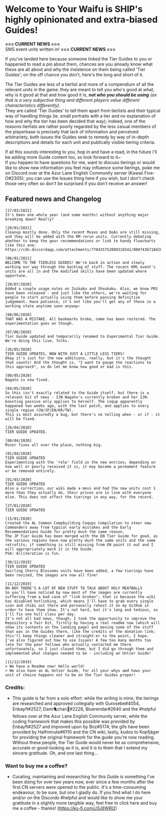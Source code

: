 # Welcome to Your Waifu is SHIP's highly opinionated and extra-biased Guides!

**=== CURRENT NEWS ===**  
SMS event units written in!
**=== CURRENT NEWS ===**

If you've landed here because someone linked the Tier Guides to you or happened to read a pin about them, chances are you already know what these are all about and why the insistence on them being called 'Tier Guides'; on the off chance you don't, here's the long and short of it.

The Tier Guides are less of a tierlist and more of a compendium of all the relevant units in the game: they are meant to tell you who's good at what, why is it good at that and how good it is, ***not who you should be using** (as that is a very subjective thing and different players value different characteristics differently)*.  
They are called 'Tier Guides' to tell them apart from tierlists and their typical way of handling things (ie. small portraits with a tier and no explanation of how and why the tier has been decided that way); indeed, one of the reasons tierlists are rather poorly regarded by the less casual members of the playerbase is precisely that lack of information and perceived arbitrariety, both issues the Guides seek to remedy by way of in-depth descriptions and details for each unit and publically visible tiering criteria.  

If all this sounds interesting to you, hop in and have a read; in the future I'll be adding more Guide content too, so look forward to it~  
If you happen to have questions for me, want to discuss tierings or would like to show new information you feel may influence some tierings, poke me on Discord over at the Azur Lane English Community server (Kawaii Five-O#2305); you can use the Issues thing here if you wish, but I don't check those very often so don't be surprised if you don't receive an answer!

## Featured news and Changelog
```
[27/03/2022]
It's been one whole year (and some months) without anything major breaking down? Really?

[20/01/2021]
Cleanup mostly done. Only the recent Muses and DoAs are still missing, and they will be added with the RM rerun units. Currently debating whether to keep the gear recommendations or link to handy flowcharts like this one: https://cdn.discordapp.com/attachments/770435752080310342/800743671842603038/BB_gun_selection_guide.png

[06/01/2021]
WELCOME TO THE TIERLESS GUIDES! We're back in action and slowly working our way through the backlog of stuff. The recent KMS event's units are all in and the modified skills have been updated where opportune.

[20/07/2020]
Added a couple usage notes on Zuikaku and Shoukaku. Also, we know PR3 have been released - and just like the others, we're waiting for people to start actually using them before passing definitive judgement. Have patience, it's not like you'll get any of these in a working state anytime soon anyway~

[08/06/2020]
THAT WAS A MISTAKE. All bookmarks broke, name has been restored. The experimentation goes on though.

[07/06/2020]
Tier Guide updated and temporarily renamed to Experimental Tier Guide. We're doing this live, folks.

[26/05/2020]
TIER GUIDE UPDATES, NOW WITH JUST A LITTLE LESS TIERS!
Okay it's just for the new additions, really, but it's the thought that counts! And the thought is, "I want to gauge the reactions to this approach", so do let me know how good or bad is this.

[08/05/2020]
Nagato is now fixed. 

[04/05/2020]
So this isn't exactly related to the Guide itself, but there is a relevant bit of news - IJN Nagato's currently broken and her IJN-boosting passive only applies to herself. The coqup apparently happened two weeks ago, with the last patch, and applies to every single region (CN/JP/EN/KR/TW).
This is most assuredly a bug, but there's no telling when - or if - it will be fixed.

[26/04/2020]
TIER GUIDE UPDATED.

[08/04/2020]
Minor fixes all over the place, nothing big.

[01/04/2020]
TIER GUIDE UPDATED
Experimenting with the 'role' field in the new entries; depending on how well or poorly received it is, it may become a permament feature or be removed entirely.

[01/03/2020]
TIER GUIDE UPDATED
Also a correction; our wiki made a mess and had the new units cost 1 more than they actually do, their prices are in line with everyone else. This does not affect the tierings in any way, for the record.

[27/01/2020]
TIER GUIDE UPDATED

[15/01/2020]
Created the AL Common Compbuilding Coqups Compilation to steer new Commanders away from typical early mistakes and the Early Recommendations Guide for pretty much the same reason.  
The JP Tier Guide has been merged with the EN Tier Guide for good, as the various regions have now pretty much the same units and the same retrofits; if something is still missing from EN point it out and I will appropriately mark it in the Guide.
PSA: Alliteration is fun.

[30/12/2019]
TIER GUIDE UPDATED
Swirling Cherry Blossoms units have been added, a few tierings have been revised, the images are now all fine!

[11/12/2019]
OH BOY THERE'S A LOT OF NEW STUFF TO TALK ABOUT HOLY MEATBALLS
So you'll have noticed by now most of the images are currently suffering from a bad case of "link broken"; that is because the wiki has disabled hotlinking, which means I'll have to grab every single icon and chibi out there and personally rehost it on my GitHub in order to have them show. It's not hard, but it's long and tedious, so I'll fix one hull class per day.
It's not all bad news, though; I took the opportunity to improve the Repository a fair bit, firstly by having a real readme now (which will show its contents on the landing page) and moving some of the stuff that was in the Guides there, like the credits or the donation link; this'll keep things cleaner and straight-er to the point, I hope.
I've also figured out how to use Issues! A few too many months too late for the poor fellows who actually contacted me there unfortunately, so I just closed them, but I did go through them and implemented what changes needed to be - including an Untier Guide!

[11/12/2019]
> We have a Readme now! Hello world!
> We also have an AL Untier Guide, for all your whys amd hows your unit of choice happens not to be on the Tier Guides proper!
```

### Credits:
- This guide is far from a solo effort: while the writing is mine, the tierings are researched and approved collegially with Gurosebe#4054, Enbayft#2527, Dami🐈chan🐇#2228, Bluerendar#2640 and the #helpful fellows over at the Azur Lane English Community server, while the coding framework that makes this possible was provided by Enbayft#2527 and improved upon by Boz#5174; the gifs have been provided by Halfminute#6110 and the CN wiki; lastly, kudos to Kopfjäger for providing the original framework for the guide you're now reading.  
Without these people, the Tier Guide would never be as comprehensive, accurate or good-looking as it is, and it is to them that I extend my sincere gratitude.
Oh, and one last thing...
 
### Want to buy me a coffee?
- Curating, maintaining and researching for this Guide is something I've been doing for over two years now, ever since a few months after the first CN servers were opened to the public. It's a time-consuming endeavour, to be sure, but one I gladly do. If you find what I do here and/or on the Discords #helpful and would like to show me your gratitude in a slightly more tangible way, feel free to click here and buy me a coffee - thanks! (https://ko-fi.com/J3J6WRI2)
